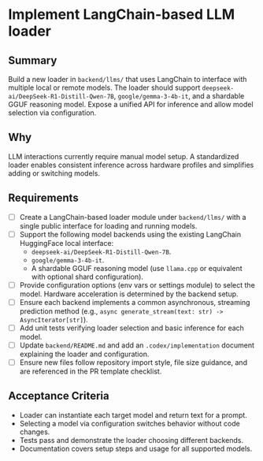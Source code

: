 # Implement LangChain-based LLM loader

## Summary
Build a new loader in `backend/llms/` that uses LangChain to interface with multiple local or remote models. The loader should support `deepseek-ai/DeepSeek-R1-Distill-Qwen-7B`, `google/gemma-3-4b-it`, and a shardable GGUF reasoning model. Expose a unified API for inference and allow model selection via configuration.

## Why
LLM interactions currently require manual model setup. A standardized loader enables consistent inference across hardware profiles and simplifies adding or switching models.

## Requirements
- [ ] Create a LangChain-based loader module under `backend/llms/` with a single public interface for loading and running models.
- [ ] Support the following model backends using the existing LangChain HuggingFace local interface:
  - `deepseek-ai/DeepSeek-R1-Distill-Qwen-7B`.
  - `google/gemma-3-4b-it`.
  - A shardable GGUF reasoning model (use `llama.cpp` or equivalent with optional shard configuration).
- [ ] Provide configuration options (env vars or settings module) to select the model. Hardware acceleration is determined by the backend setup.
- [ ] Ensure each backend implements a common asynchronous, streaming prediction method (e.g., `async generate_stream(text: str) -> AsyncIterator[str]`).
- [ ] Add unit tests verifying loader selection and basic inference for each model.
- [ ] Update `backend/README.md` and add an `.codex/implementation` document explaining the loader and configuration.
- [ ] Ensure new files follow repository import style, file size guidance, and are referenced in the PR template checklist.

## Acceptance Criteria
- Loader can instantiate each target model and return text for a prompt.
- Selecting a model via configuration switches behavior without code changes.
- Tests pass and demonstrate the loader choosing different backends.
- Documentation covers setup steps and usage for all supported models.
